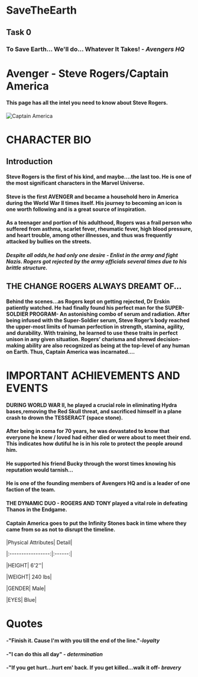 # SaveTheEarth


## Task 0


### To Save Earth... We'll do... Whatever It Takes! - _**Avengers HQ**_





# Avenger - Steve Rogers/Captain America
 

#### This page has all the intel you need to know about Steve Rogers.


![Captain America](https://vignette.wikia.nocookie.net/marvelcinematicuniverse/images/d/d7/CapAmerica-EndgameProfile.jpg/revision/latest?cb=20190423175339)


# **CHARACTER BIO**

## **Introduction**

#### Steve Rogers is the first of his kind, and maybe....the last too. He is one of the most significant characters in the Marvel Universe. 

#### Steve is the first AVENGER and became a household hero in America during the World War II times itself. His journey to becoming an icon is one worth following and is a great source of inspiration.


#### As a teenager and portion of his adulthood, Rogers was a frail person who suffered from asthma, scarlet fever, rheumatic fever, high blood pressure, and heart trouble, among other illnesses, and thus was frequently attacked by bullies on the streets.

##### Despite all odds,he had only one desire - Enlist in the army and fight Nazis. Rogers got rejected by the army officials several times due to his brittle structure.
## **THE CHANGE ROGERS ALWAYS DREAMT OF...**

#### Behind the scenes...as Rogers kept on getting rejected, Dr Erskin patiently watched. He had finally found his perfect man for the **SUPER-SOLDIER PROGRAM**- An astonishing combo of serum and radiation. After being infused with the Super-Soldier serum, Steve Roger’s body reached the upper-most limits of human perfection in strength, stamina, agility, and durability. With training, he learned to use these traits in perfect unison in any given situation. Rogers’ charisma and shrewd decision-making ability are also recognized as being at the top-level of any human on Earth. Thus, Captain America was incarnated....

# IMPORTANT ACHIEVEMENTS AND EVENTS

#### DURING WORLD WAR II, he played a crucial role in eliminating Hydra bases,removing the Red Skull threat, and sacrificed himself in a plane crash to drown the TESSERACT (space stone).


#### After being in coma for 70 years, he was devastated to know that everyone he knew / loved had either died or were about to meet their end. This indicates how dutiful he is in his role to protect the people around him.

#### He supported his friend Bucky through the worst times knowing his reputation would tarnish...

#### He is one of the founding members of Avengers HQ and is a leader of one faction of the team.

#### THE DYNAMIC DUO - ROGERS AND TONY played a vital role in defeating Thanos in the Endgame.
#### Captain America goes to put the Infinity Stones back in time where they came from so as not to disrupt the timeline.


|Physical Attributes| Detail|
  
|:-----------------:|:------:|
  
|HEIGHT|  6'2''|
  
|WEIGHT|  240 lbs|
  
|GENDER| Male|
  
|EYES| Blue|
   
 

# Quotes


#### -"Finish it. Cause I'm with you till the end of the line."-_**loyalty**_ 

#### -"I can do this all day" - _**determination**_

#### -"If you get hurt...hurt em' back. If you get killed...walk it off- _**bravery**_

